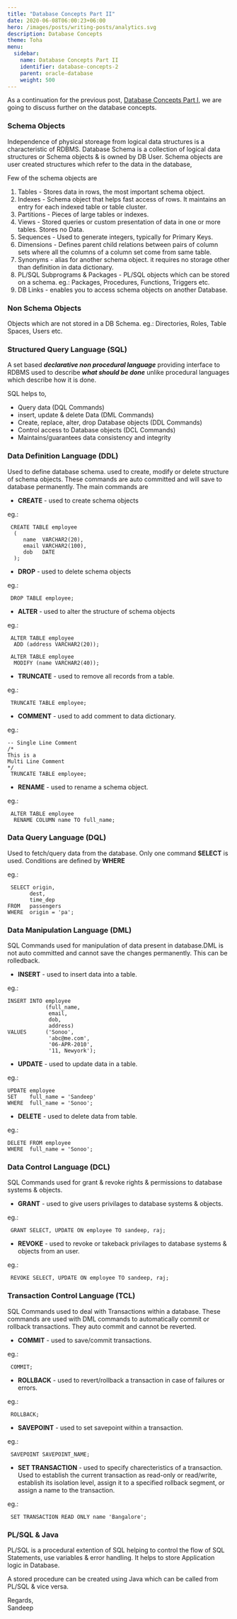 ```yaml
---
title: "Database Concepts Part II"
date: 2020-06-08T06:00:23+06:00
hero: /images/posts/writing-posts/analytics.svg
description: Database Concepts
theme: Toha
menu:
  sidebar:
    name: Database Concepts Part II
    identifier: database-concepts-2
    parent: oracle-database
    weight: 500
---
```


As a continuation for the previous post, [Database Concepts Part I](https://sandeepnarayankv.github.io/Database_Concepts_1.html), we are going to discuss further on the database concepts.

### **Schema Objects**

Independence of physical storeage from logical data structures is a characteristic of RDBMS. Database Schema is a collection of logical data structures or Schema objects & is owned by DB User. Schema objects are user created structures which refer to the data in the database,

Few of the schema objects are

1. Tables - Stores data in rows, the most important schema object.
2. Indexes - Schema object that helps fast access of rows. It maintains an entry for each indexed table or table cluster.
3. Partitions - Pieces of large tables or indexes.
4. Views - Stored queries or custom presentation of data in one or more tables. Stores no Data.
5. Sequences - Used to generate integers, typically for Primary Keys.
6. Dimensions - Defines parent child relations between pairs of column sets where all the columns of a column set come from same table.
7. Synonyms - alias for another schema object. it requires no storage other than definition in data dictionary.
8. PL/SQL Subprograms & Packages - PL/SQL objects which can be stored on a schema. eg.: Packages, Procedures, Functions, Triggers etc.
9. DB Links - enables you to access schema objects on another Database.

### **Non Schema Objects**

Objects which are not stored in a DB Schema. eg.: Directories, Roles, Table Spaces, Users etc.

### **Structured Query Language (SQL)**

A set based **_declarative non procedural language_** providing interface to RDBMS used to describe **_what should be done_** unlike procedural languages which describe how it is done.

SQL helps to,

- Query data (DQL Commands)
- insert, update & delete Data (DML Commands)
- Create, replace, alter, drop Database objects (DDL Commands)
- Control access to Database objects (DCL Commands)
- Maintains/guarantees data consistency and integrity

### **Data Definition Language (DDL)**

Used to define database schema. used to create, modify or delete structure of schema objects. These commands are auto committed and will save to database permanently.
The main commands are

- **CREATE** - used to create schema objects

eg.:

```
 CREATE TABLE employee
  (
     name  VARCHAR2(20),
     email VARCHAR2(100),
     dob   DATE
  );
```

- **DROP** - used to delete schema objects

eg.:

```
 DROP TABLE employee;
```

- **ALTER** - used to alter the structure of schema objects

eg.:

```
 ALTER TABLE employee
  ADD (address VARCHAR2(20));

 ALTER TABLE employee
  MODIFY (name VARCHAR2(40));
```

- **TRUNCATE** - used to remove all records from a table.

eg.:

```
 TRUNCATE TABLE employee;
```

- **COMMENT** - used to add comment to data dictionary.

eg.:

```
-- Single Line Comment
/*
This is a
Multi Line Comment
*/
 TRUNCATE TABLE employee;
```

- **RENAME** - used to rename a schema object.

eg.:

```
 ALTER TABLE employee
  RENAME COLUMN name TO full_name;
```

### **Data Query Language (DQL)**

Used to fetch/query data from the database. Only one command **SELECT** is used. Conditions are defined by **WHERE**

eg.:

```
 SELECT origin,
       dest,
       time_dep
FROM   passengers
WHERE  origin = 'pa';
```

### **Data Manipulation Language (DML)**

SQL Commands used for manipulation of data present in database.DML is not auto committed and cannot save the changes permanently. This can be rolledback.

- **INSERT** - used to insert data into a table.

eg.:

```
INSERT INTO employee
            (full_name,
             email,
             dob,
             address)
VALUES      ('Sonoo',
             'abc@me.com',
             '06-APR-2010',
             '11, Newyork');
```

- **UPDATE** - used to update data in a table.

eg.:

```
UPDATE employee
SET    full_name = 'Sandeep'
WHERE  full_name = 'Sonoo';
```

- **DELETE** - used to delete data from table.

eg.:

```
DELETE FROM employee
WHERE  full_name = 'Sonoo';
```

### **Data Control Language (DCL)**

SQL Commands used for grant & revoke rights & permissions to database systems & objects.

- **GRANT** - used to give users privilages to database systems & objects.

eg.:

```
 GRANT SELECT, UPDATE ON employee TO sandeep, raj;
```

- **REVOKE** - used to revoke or takeback privilages to database systems & objects from an user.

eg.:

```
 REVOKE SELECT, UPDATE ON employee TO sandeep, raj;
```

### **Transaction Control Language (TCL)**

SQL Commands used to deal with Transactions within a database. These commands are used with DML commands to automatically commit or rollback transactions. They auto commit and cannot be reverted.

- **COMMIT** - used to save/commit transactions.

eg.:

```
 COMMIT;
```

- **ROLLBACK** - used to revert/rollback a transaction in case of failures or errors.

eg.:

```
 ROLLBACK;
```

- **SAVEPOINT** - used to set savepoint within a transaction.

eg.:

```
 SAVEPOINT SAVEPOINT_NAME;
```

- **SET TRANSACTION** - used to specify charecteristics of a transaction. Used to establish the current transaction as read-only or read/write, establish its isolation level, assign it to a specified rollback segment, or assign a name to the transaction.

eg.:

```
 SET TRANSACTION READ ONLY name 'Bangalore';
```

### **PL/SQL & Java**

PL/SQL is a procedural extention of SQL helping to control the flow of SQL Statements, use variables & error handling. It helps to store Application logic in Database.

A stored procedure can be created using Java which can be called from PL/SQL & vice versa.

Regards,<br>
Sandeep

